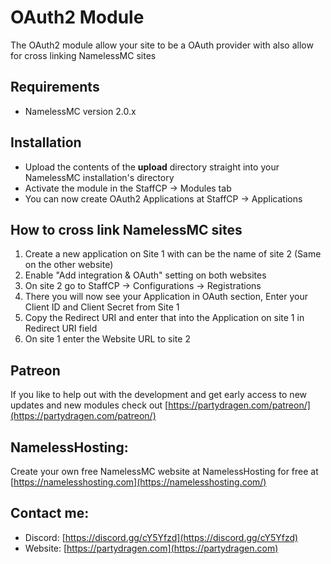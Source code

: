 # OAuth2 Module
The OAuth2 module allow your site to be a OAuth provider with also allow for cross linking NamelessMC sites

## Requirements
- NamelessMC version 2.0.x

## Installation
- Upload the contents of the **upload** directory straight into your NamelessMC installation's directory
- Activate the module in the StaffCP -> Modules tab
- You can now create OAuth2 Applications at StaffCP -> Applications

## How to cross link NamelessMC sites
1. Create a new application on Site 1 with can be the name of site 2 (Same on the other website)
2. Enable "Add integration & OAuth" setting on both websites
3. On site 2 go to StaffCP -> Configurations -> Registrations
4. There you will now see your Application in OAuth section, Enter your Client ID and Client Secret from Site 1
5. Copy the Redirect URI and enter that into the Application on site 1 in Redirect URI field
6. On site 1 enter the Website URL to site 2

## Patreon
If you like to help out with the development and get early access to new updates and new modules check out [https://partydragen.com/patreon/](https://partydragen.com/patreon/)

## NamelessHosting:
Create your own free NamelessMC website at NamelessHosting for free at [https://namelesshosting.com](https://namelesshosting.com/)

## Contact me:
- Discord: [https://discord.gg/cY5Yfzd](https://discord.gg/cY5Yfzd)
- Website: [https://partydragen.com](https://partydragen.com)
